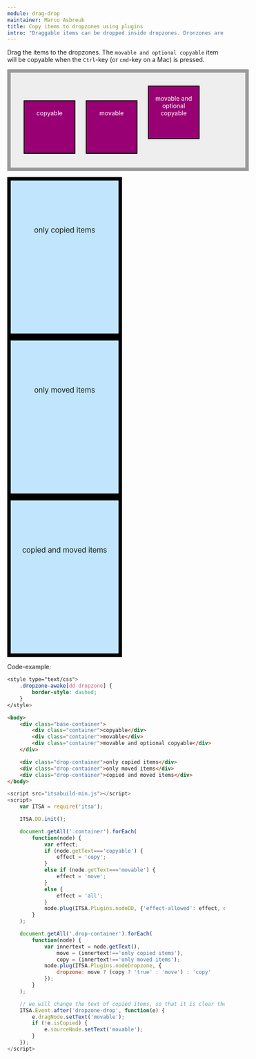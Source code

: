 ```yaml
---
module: drag-drop
maintainer: Marco Asbreuk
title: Copy items to dropzones using plugins
intro: "Draggable items can be dropped inside dropzones. Dronzones are HtmlElements that have the attribute: <b>dropzone=\"true | move | copy\"</b>. The attribute-value determines what will be accepted when dropped. The draggable items on the other hand, need the attribute: <b>dd-effect-allowed=\"all | move | copy\"</b> which marks the Element so it can be inspected by the dropzone if it is accepted.<br><br>Once a draggable item has a dropzone set, it will return to its original place when it is dropped outside the dropzone.<br><br>Copied items are duplicated: once duplicated, they are only movable."
---
```


<style type="text/css">
    .base-container {
        width: 100%;
        height: 180px;
        background-color: #EEE;
        border: solid 8px #999;
        margin-bottom: 1em;
        padding: 20px;
    }
    .container {
        margin: 10px;
        height: 100px;
        width: 100px;
        background-color: #990073;
        border: 2px solid #000;
        display: inline-block;
        *display: inline;
        *zoom: 1;
        color: #FFF;
        text-align: center;
        font-size: 14px;
        line-height: 1.2em;
        padding: 20px 8px 0;
    }
    .drop-container {
        width: 250px;
        height: 250px;
        border: solid 8px #000;
        background-color: #c0e5fd;
        display: inline-block;
        *display: inline;
        *zoom: 1;
        margin-right: 20px;
        text-align: center;
        font-size: 17px;
        padding-top: 105px;
    }
    .dropzone-awake[dz-dropzone] {
        border-style: dashed;
    }
</style>

Drag the items to the dropzones. The `movable and optional copyable` item will be copyable when the `Ctrl`-key (or `cmd`-key on a Mac) is pressed.

<div class="base-container">
    <div class="container">copyable</div>
    <div class="container">movable</div>
    <div class="container">movable and optional copyable</div>
</div>

<div class="drop-container">only copied items</div>
<div class="drop-container">only moved items</div>
<div class="drop-container">copied and moved items</div>


<p class="spaced">Code-example:</p>

```css
<style type="text/css">
    .dropzone-awake[dd-dropzone] {
        border-style: dashed;
    }
</style>
```

```html
<body>
    <div class="base-container">
        <div class="container">copyable</div>
        <div class="container">movable</div>
        <div class="container">movable and optional copyable</div>
    </div>

    <div class="drop-container">only copied items</div>
    <div class="drop-container">only moved items</div>
    <div class="drop-container">copied and moved items</div>
</body>
```

```js
<script src="itsabuild-min.js"></script>
<script>
    var ITSA = require('itsa');

    ITSA.DD.init();

    document.getAll('.container').forEach(
        function(node) {
            var effect;
            if (node.getText==='copyable') {
                effect = 'copy';
            }
            else if (node.getText==='movable') {
                effect = 'move';
            }
            else {
                effect = 'all';
            }
            node.plug(ITSA.Plugins.nodeDD, {'effect-allowed': effect, dropzone: '.drop-container'});
        }
    );

    document.getAll('.drop-container').forEach(
        function(node) {
            var innertext = node.getText(),
                move = (innertext!=='only copied items'),
                copy = (innertext!=='only moved items');
            node.plug(ITSA.Plugins.nodeDropzone, {
                dropzone: move ? (copy ? 'true' : 'move') : 'copy'
            });
        }
    );

    // we will change the text of copied items, so that it is clear they are only movable
    ITSA.Event.after('dropzone-drop', function(e) {
        e.dragNode.setText('movable');
        if (!e.isCopied) {
            e.sourceNode.setText('movable');
        }
    });
</script>
```

<script src="../../dist/itsabuild.js"></script>
<script>
    var ITSA = require('itsa');

    ITSA.DD.init();

    document.getAll('.container').forEach(
        function(node) {
            var effect,
                innertext = node.getText();
            if (innertext==='copyable') {
                effect = 'copy';
            }
            else if (innertext==='movable') {
                effect = 'move';
            }
            else {
                effect = 'all';
            }
            node.plug(ITSA.Plugins.DD, {'effect-allowed': effect, dropzone: '.drop-container'});
        }
    );

    document.getAll('.drop-container').forEach(
        function(node) {
            var innertext = node.getText(),
                move = (innertext!=='only copied items'),
                copy = (innertext!=='only moved items');
            node.plug(ITSA.Plugins.Dropzone, {
                dropzone: move ? (copy ? 'true' : 'move') : 'copy'
            });
        }
    );

    // we will change the text of copied items, so that it is clear they are only movable
    ITSA.Event.after('dropzone-drop', function(e) {
        e.dragNode.setText('movable');
        if (!e.isCopied) {
            e.sourceNode.setText('movable');
        }
    });
</script>
